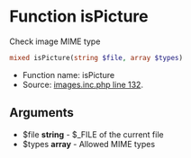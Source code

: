 Function isPicture
===========================

Check image MIME type



```php
mixed isPicture(string $file, array $types)
```

* Function name: isPicture
* Source: [images.inc.php line 132](https://github.com/PrestaShop/PrestaShop/blob/1.5.0.3/images.inc.php#L132).

Arguments
---------

* $file **string** - $_FILE of the current file
* $types **array** - Allowed MIME types

